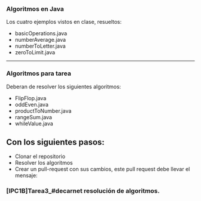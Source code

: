 ### Algoritmos en Java


Los cuatro ejemplos vistos en clase, resueltos:

* basicOperations.java
* numberAverage.java 
* numberToLetter.java
* zeroToLimit.java
 
------

### Algoritmos para tarea

Deberan de resolver los siguientes algoritmos:

* FlipFlop.java
* oddEven.java
* productToNumber.java
* rangeSum.java
* whileValue.java

## Con los siguientes pasos:

* Clonar el repositorio
* Resolver los algoritmos
* Crear un pull-request con sus cambios, este pull request debe llevar el mensaje:

###    [IPC1B]Tarea3_#decarnet resolución de algoritmos.